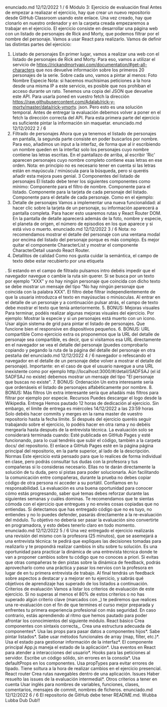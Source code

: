 enunciado.md 12/12/2022
1 / 6
Módulo 3: Ejercicio de evaluación final
Antes de empezar a realiazar el ejercicio, hay que crear un nuevo repositorio desde GitHub Classroom
usando este enlace. Una vez creado, hay que clonarlo en nuestro ordenador y en la carpeta creada
empezaremos a trabajar en el ejercicio.
El ejercicio consiste en desarrollar una página web con un listado de personajes de Rick and Morty, que
podemos filtrar por el nombre del personaje. Vamos a usar React para realizarlo.
Vamos de definir las distintas partes del ejercicio:

1. Listado de personajes
   En primer lugar, vamos a realizar una web con el listado de personajes de Rick and Morty. Para eso, vamos a
   utilizar el servicio de https://rickandmortyapi.com/documentation/#get-all-characters que nos devuelve
   información sobre los primeros 20 personajes de la serie. Sobre cada uno, vamos a pintar al menos:
   Foto
   Nombre
   Especie
   Nota: si hacemos muchísimas peticiones a la hora desde una misma IP a este servicio, es posible que
   nos prohiban el acceso durante un rato. Tenemos una copia del JSON que devuelve este API. Para
   usarla poned en vuestro fetch la dirección
   https://raw.githubusercontent.com/Adalab/rick-y-morty/master/data/rick-ymorty.
   json. Pero esto es una solución temporal. Antes de entregar la evaluación debemos volver a
   poner en el fetch la dirección correcta del API.
   Para esta primera parte del ejercicio es suficiente pintar la información sin maquetar.
   enunciado.md 12/12/2022
   2 / 6
2. Filtrado de personajes
   Ahora que ya tenemos el listado de personajes en pantalla, la segunda parte consiste en poder buscarlos
   por nombre. Para eso, añadimos un input a la interfaz, de forma que al ir escribiendo un nombre queden
   en la interfaz solo los personajes cuyo nombre contiene las letras escritas. En el pantallazo de arriba, al
   escribir 'Ric' aparecen personajes cuyo nombre completo contiene esas letras en ese orden.
   Nota: en principio no es necesario tener en cuenta si las letras están en mayúscula / minúscula para
   la búsqueda, pero si queréis añadir esta mejora pues genial.
   3 Componentes del listado de personajes
   El listado debe tener los siguientes componentes como mínimo:
   Componente para el filtro de nombre.
   Componente para el listado.
   Componente para la tarjeta de cada personaje del listado.
   Componente para el detalle de cada personaje.
   Como en el ejemplo:
3. Detalle de personajes
   Vamos a implementar una nueva funcionalidad: al hacer clic sobre la tarjeta de un personaje, su
   información aparecerá a pantalla completa. Para hacer esto usaremos rutas y React Router DOM. En la
   pantalla de detalle aparecerá además de la foto, nombre y especie, el planeta de origen, el número de
   episodios en los que aparece y si está vivo o muerto.
   enunciado.md 12/12/2022
   3 / 6
   Nota: no recomendamos mostrar el detalle del personaje con una ventana modal por encima del
   listado del personaje porque es más complejo. Es mejor quitar el componente CharacterList y
   mostrar el componente CharacterDetail usando React Router.
4. Detallitos de calidad
Como nos gusta cuidar la semántica, el campo de texto debe estar recubierto por una etiqueta
<form />.
Si estando en el campo de filtrado pulsamos intro debéis impedir que el navegador navegue o
cambie la ruta sin querer.
Si se busca por un texto por ejemplo "XXX" y no hay ningún personaje que coincida con dicho texto
se debe mostrar un mensaje del tipo "No hay ningún personaje que coincida con la palabra XXX".
El filtro debe filtrar independientemente de que la usuaria introduzca el texto en mayúsuclas o
minúsculas.
Al entrar en el detalle de un personaje y a continuación pulsar atrás, el campo de texto debe mostrar
el texto que tenía anteriormente.
5. BONUS: Mejoras visuales
   Para terminar, podéis realizar algunas mejoras visuales del ejercicio. Por ejemplo:
   Mostrar la especie y si un personajes está muerto con un icono.
   Usar algún sistema de grid para pintar el listado de personajes.
   Que funcione bien el responsive en dispositivos pequeños.
6. BONUS: URL compartible
   Como ejercicio extra os proponemos que la URL del detalle de personaje sea compartible, es decir,
   que si visitamos esa URL directamente en el navegador se vea el detalle del personaje (puedes
   comprobarlo copiando y pegando la ruta de la página del detalle del personaje en otra pestaña del
   enunciado.md 12/12/2022
   4 / 6
   navegador o refescando el navegador en el detalle de un personaje debe volver a mostrar el detalle
   del personaje).
   Importante: en el caso de que el usuario navegue a una URL inexistente como por ejemplo
   http://localhost:3000/#/detail/SADFSAJ (el id SADFSAJ no existe) debemos mostrar un
   mensaje del tipo "El personaje que buscas no existe".
7. BONUS: Ordenación
   Un extra interesante sería que ordenáseis el listado de personajes alfabéticamente por nombre.
8. BONUS: Más filtros
   Un extra interesante sería que añadáis más filtros para filtrar por ejemplo por especie.
   Recursos
   Puedes descargar el logo desde la Wikipedia.
   Entrega
   Hemos pautado 12 horas de dedicación al ejercicio. Sin embargo, el límite de entrega es
   miércoles 14/12/2022 a las 23:59 horas
   Solo debéis hacer commits y merges en la rama master de vuestro repositorio hasta la fecha límite. Si
   después del ejercicio queréis seguir trabajando sobre el ejercicio, lo podéis hacer en otra rama y no debéis
   mergearla hasta después de la entrevista técnica.
   La evaluación solo se considerará terminada cuando:
   Esté publicada en GitHub Pages y esté funcionando, para lo cual tendréis que subir el código,
   también a la carpeta docs/ del repositorio.
   El enlace a GitHub Pages esté en la página página principal del repositorio, en la parte superior,
   al lado de la descripción.
   Normas
   Este ejercicio está pensado para que lo realices de forma individual en clase, pero podrás consultar tus
   dudas con la profesora y tus compañeras si lo consideras necesario. Ellas no te darán directamente la
   solución de tu duda, pero sí pistas para poder solucionarla. Aún facilitando la comunicación entre
   compañeras, durante la prueba no debes copiar código de otra persona ni acceder a su portátil. Confiamos
   en tu responsabilidad.
   La evaluación es una buena oportunidad para conocer cómo estás progresando, saber qué temas debes
   reforzar durante las siguientes semanas y cuáles dominas. Te recomendamos que te sientas cómoda con el
   ejercicio que entregues y no envíes cosas copiadas que no entiendas.
   Si detectamos que has entregado código que no es tuyo, no entiendes y no lo puedes defender, pasarás
   directamente a la re-evaluación del módulo. Tu objetivo no debería ser pasar la evaluación sino convertirte
   en programadora, y esto debes tenerlo claro en todo momento.
   enunciado.md 12/12/2022
   5 / 6
   Una vez entregado el ejercicio realizarás una revisión del mismo con la profesora (25 minutos), que se
   asemejará a una entrevista técnica: te pedirá que expliques las decisiones tomadas para realizarlo y te
   propondrá realizar cambios in situ sobre tu solución.
   Es una oportunidad para practicar la dinámica de una entrevista técnica donde te van a proponer cambios
   sobre tu código que no conoces a priori. Si evitas que otras compañeras te den pistas sobre la dinámica de
   feedback, podrás aprovecharlo como una práctica y pasar los nervios con la profesora en lugar de en tu
   primera entrevista de trabajo.
   Al final tendrás un feedback sobre aspectos a destacar y a mejorar en tu ejercicio, y sabrás qué objetivos de
   aprendizaje has superado de los listados a continuación.
   Criterios de evaluación
   Vamos a listar los criterios de evaluación de este ejercicio. Si no superas al menos el 80% de estos criterios
   o no has superado algún criterio clave (marcados con _) te pediremos que realices una re-evaluación con el
   fin de que termines el curso mejor preparada y enfrentes tu primera experiencia profesional con más
   seguridad. En caso contrario, estás aprendiendo al ritmo que hemos pautado para poder afrontar los
   conocimientos del siguiente módulo.
   React básico
   Crea componentes con sintaxis correcta_.
   Crea una estructura adecuada de componentes*.
   Usa las props para pasar datos a componentes hijos*.
   Sabe pintar listados*.
   Sabe usar métodos funcionales de array (map, filter, etc.)*.
   Usa el estado para gestionar información de la interfaz*.
   El componente principal App.js maneja el estado de la aplicación*.
   Usa eventos en React para atender a interacciones del usuario*.
   Hooks para las peticiones al servidor.
   Escribe un código sólido, sin errores en la consola*.
   Usa defaultProps en los componentes.
   Usa propTypes para evitar errores de tipado.
   Tiene soltura a la hora de realizar cambios en el ejercicio presencial.
   React router
   Crea rutas navegables dentro de una aplicación.
   Issues
   Haber resuelto las issues de la evaluación intermedia\*.
   Otros criterios a tener en cuenta
   Usar inglés para nombres de variables, funciones, clases, comentarios, mensajes de commit, nombres
   de ficheros.
   enunciado.md 12/12/2022
   6 / 6
   El repositorio de GitHub debe tener README.md.
   Wubba Lubba Dub Dub!!
